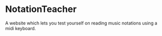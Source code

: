 # NotationTeacher

A website which lets you test yourself on reading music notations using a midi keyboard.

